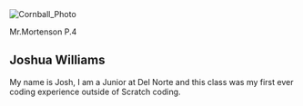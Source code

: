 <html>
    <head>
        <meta charset="utf-8">
        <meta name="viewport" content="width=device-width, initial-scale=1">
        <link rel="stylesheet" href="customization.css">
        <link rel="stylesheet" href="https://maxcdn.bootstrapcdn.com/bootstrap/3.4.1/css/bootstrap.min.css">
        <script src="https://ajax.googleapis.com/ajax/libs/jquery/3.6.3/jquery.min.js"></script>
        <script src="https://maxcdn.bootstrapcdn.com/bootstrap/3.4.1/js/bootstrap.min.js"></script>
    </head>

<body>
        <main>
          <article class="profile">
            <picture class="profile-img">
              <source srcset="/Users/josh/Monday-Hacks/images/cornball.jpg" media="(min-width: 600px)">
              <img src="/Users/josh/Monday-Hacks/images/cornball.jpg" alt="Cornball_Photo">
            </picture>
            <div class="content">
              <p class="detail">Mr.Mortenson P.4</p>
                <h1>Joshua Williams</h1>
              <p>
                My name is Josh, I am a Junior at Del Norte and this class was my first ever coding experience outside of Scratch coding.
              </p>
              <a href="https://pages.github.com/" class="button"></a>
            </div>
          </article>
        </main>
</body> 
